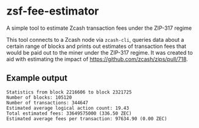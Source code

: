# zsf-fee-estimator
A simple tool to estimate Zcash transaction fees under the ZIP-317 regime

This tool connects to a Zcash node via `zcash-cli`, queries data about a certain range of blocks and prints out estimates of transaction fees that would be paid out to the miner under the ZIP-317 regime. It was created to aid with estimating the impact of https://github.com/zcash/zips/pull/718.

## Example output

```
Statistics from block 2216606 to block 2321725
Number of blocks: 105120
Number of transactions: 344647
Estimated average logical action count: 19.43
Total estimated fees: 33649575000 (336.50 ZEC)
Estimated average fees per transaction: 97634.90 (0.00 ZEC)
```
